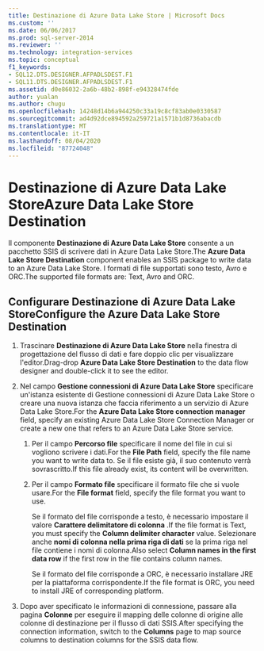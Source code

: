 ```yaml
---
title: Destinazione di Azure Data Lake Store | Microsoft Docs
ms.custom: ''
ms.date: 06/06/2017
ms.prod: sql-server-2014
ms.reviewer: ''
ms.technology: integration-services
ms.topic: conceptual
f1_keywords:
- SQL12.DTS.DESIGNER.AFPADLSDEST.F1
- SQL11.DTS.DESIGNER.AFPADLSDEST.F1
ms.assetid: d0e86032-2a6b-48b2-898f-e94328474fde
author: yualan
ms.author: chugu
ms.openlocfilehash: 14248d14b6a944250c33a19c8cf83ab0e0330587
ms.sourcegitcommit: ad4d92dce894592a259721a1571b1d8736abacdb
ms.translationtype: MT
ms.contentlocale: it-IT
ms.lasthandoff: 08/04/2020
ms.locfileid: "87724048"
---
```

# <a name="azure-data-lake-store-destination"></a><span data-ttu-id="9a284-102">Destinazione di Azure Data Lake Store</span><span class="sxs-lookup"><span data-stu-id="9a284-102">Azure Data Lake Store Destination</span></span>
  <span data-ttu-id="9a284-103">Il componente **Destinazione di Azure Data Lake Store** consente a un pacchetto SSIS di scrivere dati in Azure Data Lake Store.</span><span class="sxs-lookup"><span data-stu-id="9a284-103">The **Azure Data Lake Store Destination** component enables an SSIS package to write data to an Azure Data Lake Store.</span></span> <span data-ttu-id="9a284-104">I formati di file supportati sono testo, Avro e ORC.</span><span class="sxs-lookup"><span data-stu-id="9a284-104">The supported file formats are: Text, Avro and ORC.</span></span> 
  
## <a name="configure-the-azure-data-lake-store-destination"></a><span data-ttu-id="9a284-105">Configurare Destinazione di Azure Data Lake Store</span><span class="sxs-lookup"><span data-stu-id="9a284-105">Configure the Azure Data Lake Store Destination</span></span> 

1. <span data-ttu-id="9a284-106">Trascinare **Destinazione di Azure Data Lake Store** nella finestra di progettazione del flusso di dati e fare doppio clic per visualizzare l'editor.</span><span class="sxs-lookup"><span data-stu-id="9a284-106">Drag-drop **Azure Data Lake Store Destination** to the data flow designer and double-click it to see the editor.</span></span>  

2.  <span data-ttu-id="9a284-107">Nel campo **Gestione connessioni di Azure Data Lake Store** specificare un'istanza esistente di Gestione connessioni di Azure Data Lake Store o creare una nuova istanza che faccia riferimento a un servizio di Azure Data Lake Store.</span><span class="sxs-lookup"><span data-stu-id="9a284-107">For the **Azure Data Lake Store connection manager** field, specify an existing Azure Data Lake Store Connection Manager or create a new one that refers to an Azure Data Lake Store service.</span></span>  
  
    1.  <span data-ttu-id="9a284-108">Per il campo **Percorso file** specificare il nome del file in cui si vogliono scrivere i dati.</span><span class="sxs-lookup"><span data-stu-id="9a284-108">For the **File Path** field, specify the file name you want to write data to.</span></span> <span data-ttu-id="9a284-109">Se il file esiste già, il suo contenuto verrà sovrascritto.</span><span class="sxs-lookup"><span data-stu-id="9a284-109">If this file already exist, its content will be overwritten.</span></span>  
  
    2.  <span data-ttu-id="9a284-110">Per il campo **Formato file** specificare il formato file che si vuole usare.</span><span class="sxs-lookup"><span data-stu-id="9a284-110">For the **File format** field, specify the file format you want to use.</span></span>  
  
        <span data-ttu-id="9a284-111">Se il formato del file corrisponde a testo, è necessario impostare il valore **Carattere delimitatore di colonna** .</span><span class="sxs-lookup"><span data-stu-id="9a284-111">If the file format is Text, you must specify the **Column delimiter character** value.</span></span> <span data-ttu-id="9a284-112">Selezionare anche **nomi di colonna nella prima riga di dati** se la prima riga nel file contiene i nomi di colonna.</span><span class="sxs-lookup"><span data-stu-id="9a284-112">Also  select **Column names in the first data row** if the first row in the file contains column names.</span></span>  

        <span data-ttu-id="9a284-113">Se il formato del file corrisponde a ORC, è necessario installare JRE per la piattaforma corrispondente.</span><span class="sxs-lookup"><span data-stu-id="9a284-113">If the file format is ORC, you need to install JRE of corresponding platform.</span></span> 
  
3.  <span data-ttu-id="9a284-114">Dopo aver specificato le informazioni di connessione, passare alla pagina **Colonne** per eseguire il mapping delle colonne di origine alle colonne di destinazione per il flusso di dati SSIS.</span><span class="sxs-lookup"><span data-stu-id="9a284-114">After specifying the connection information, switch to the **Columns** page to map source columns to destination columns for the SSIS data flow.</span></span>  

